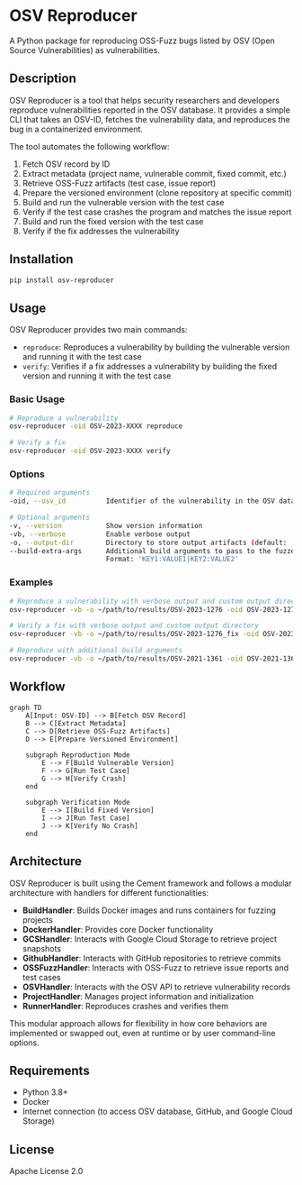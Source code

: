 # OSV Reproducer

A Python package for reproducing OSS-Fuzz bugs listed by OSV (Open Source Vulnerabilities) as vulnerabilities.

## Description

OSV Reproducer is a tool that helps security researchers and developers reproduce vulnerabilities reported in the OSV database. It provides a simple CLI that takes an OSV-ID, fetches the vulnerability data, and reproduces the bug in a containerized environment.

The tool automates the following workflow:

1. Fetch OSV record by ID
2. Extract metadata (project name, vulnerable commit, fixed commit, etc.)
3. Retrieve OSS-Fuzz artifacts (test case, issue report)
4. Prepare the versioned environment (clone repository at specific commit)
5. Build and run the vulnerable version with the test case
6. Verify if the test case crashes the program and matches the issue report
7. Build and run the fixed version with the test case
8. Verify if the fix addresses the vulnerability

## Installation

```bash
pip install osv-reproducer
```

## Usage

OSV Reproducer provides two main commands:

- `reproduce`: Reproduces a vulnerability by building the vulnerable version and running it with the test case
- `verify`: Verifies if a fix addresses a vulnerability by building the fixed version and running it with the test case

### Basic Usage

```bash
# Reproduce a vulnerability
osv-reproducer -oid OSV-2023-XXXX reproduce

# Verify a fix
osv-reproducer -oid OSV-2023-XXXX verify
```

### Options

```bash
# Required arguments
-oid, --osv_id          Identifier of the vulnerability in the OSV database (e.g., OSV-2023-XXXX)

# Optional arguments
-v, --version           Show version information
-vb, --verbose          Enable verbose output
-o, --output-dir        Directory to store output artifacts (default: ./osv-results)
--build-extra-args      Additional build arguments to pass to the fuzzer container as environment variables
                        Format: 'KEY1:VALUE1|KEY2:VALUE2'
```

### Examples

```bash
# Reproduce a vulnerability with verbose output and custom output directory
osv-reproducer -vb -o ~/path/to/results/OSV-2023-1276 -oid OSV-2023-1276 reproduce

# Verify a fix with verbose output and custom output directory
osv-reproducer -vb -o ~/path/to/results/OSV-2023-1276_fix -oid OSV-2023-1276 verify

# Reproduce with additional build arguments
osv-reproducer -vb -o ~/path/to/results/OSV-2021-1361 -oid OSV-2021-1361 --build-extra-args "CFLAGS:-Werror,-Wunused-but-set-variable|CXXFLAGS:-Werror,-Wunused-but-set-variable" reproduce
```

## Workflow

```
graph TD
    A[Input: OSV-ID] --> B[Fetch OSV Record]
    B --> C[Extract Metadata]
    C --> D[Retrieve OSS-Fuzz Artifacts]
    D --> E[Prepare Versioned Environment]
    
    subgraph Reproduction Mode
        E --> F[Build Vulnerable Version]
        F --> G[Run Test Case]
        G --> H[Verify Crash]
    end
    
    subgraph Verification Mode
        E --> I[Build Fixed Version]
        I --> J[Run Test Case]
        J --> K[Verify No Crash]
    end
```

## Architecture

OSV Reproducer is built using the Cement framework and follows a modular architecture with handlers for different functionalities:

- **BuildHandler**: Builds Docker images and runs containers for fuzzing projects
- **DockerHandler**: Provides core Docker functionality
- **GCSHandler**: Interacts with Google Cloud Storage to retrieve project snapshots
- **GithubHandler**: Interacts with GitHub repositories to retrieve commits
- **OSSFuzzHandler**: Interacts with OSS-Fuzz to retrieve issue reports and test cases
- **OSVHandler**: Interacts with the OSV API to retrieve vulnerability records
- **ProjectHandler**: Manages project information and initialization
- **RunnerHandler**: Reproduces crashes and verifies them

This modular approach allows for flexibility in how core behaviors are implemented or swapped out, even at runtime or by user command-line options.

## Requirements

- Python 3.8+
- Docker
- Internet connection (to access OSV database, GitHub, and Google Cloud Storage)

## License

Apache License 2.0